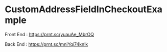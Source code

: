 # CustomAddressFieldInCheckoutExample


Front End : https://prnt.sc/yuauAe_MbrOQ

Back End : https://prnt.sc/mniYqi74knlk